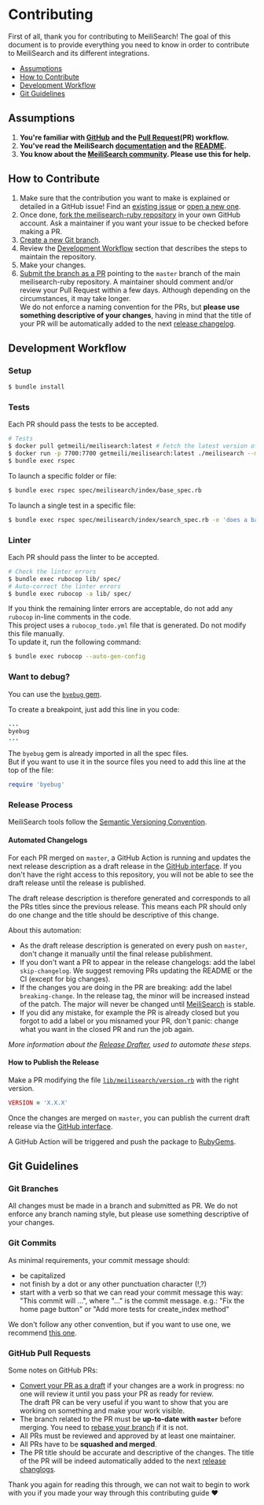 # Contributing

First of all, thank you for contributing to MeiliSearch! The goal of this document is to provide everything you need to know in order to contribute to MeiliSearch and its different integrations.

<!-- MarkdownTOC autolink="true" style="ordered" indent="   " -->

- [Assumptions](#assumptions)
- [How to Contribute](#how-to-contribute)
- [Development Workflow](#development-workflow)
- [Git Guidelines](#git-guidelines)

<!-- /MarkdownTOC -->

## Assumptions

1. **You're familiar with [GitHub](https://github.com) and the [Pull Request](https://help.github.com/en/github/collaborating-with-issues-and-pull-requests/about-pull-requests)(PR) workflow.**
2. **You've read the MeiliSearch [documentation](https://docs.meilisearch.com) and the [README](/README.md).**
3. **You know about the [MeiliSearch community](https://docs.meilisearch.com/resources/contact.html). Please use this for help.**

## How to Contribute

1. Make sure that the contribution you want to make is explained or detailed in a GitHub issue! Find an [existing issue](https://github.com/meilisearch/meilisearch-ruby/issues/) or [open a new one](https://github.com/meilisearch/meilisearch-ruby/issues/new).
2. Once done, [fork the meilisearch-ruby repository](https://help.github.com/en/github/getting-started-with-github/fork-a-repo) in your own GitHub account. Ask a maintainer if you want your issue to be checked before making a PR.
3. [Create a new Git branch](https://help.github.com/en/github/collaborating-with-issues-and-pull-requests/creating-and-deleting-branches-within-your-repository).
4. Review the [Development Workflow](#workflow) section that describes the steps to maintain the repository.
5. Make your changes.
6. [Submit the branch as a PR](https://help.github.com/en/github/collaborating-with-issues-and-pull-requests/creating-a-pull-request-from-a-fork) pointing to the `master` branch of the main meilisearch-ruby repository. A maintainer should comment and/or review your Pull Request within a few days. Although depending on the circumstances, it may take longer.<br>
 We do not enforce a naming convention for the PRs, but **please use something descriptive of your changes**, having in mind that the title of your PR will be automatically added to the next [release changelog](https://github.com/meilisearch/meilisearch-ruby/releases/).

## Development Workflow

### Setup

```bash
$ bundle install
```

### Tests

Each PR should pass the tests to be accepted.

```bash
# Tests
$ docker pull getmeili/meilisearch:latest # Fetch the latest version of MeiliSearch image from Docker Hub
$ docker run -p 7700:7700 getmeili/meilisearch:latest ./meilisearch --master-key=masterKey --no-analytics
$ bundle exec rspec
```

To launch a specific folder or file:

```bash
$ bundle exec rspec spec/meilisearch/index/base_spec.rb
```

To launch a single test in a specific file:

```bash
$ bundle exec rspec spec/meilisearch/index/search_spec.rb -e 'does a basic search in index'
```

### Linter

Each PR should pass the linter to be accepted.

```bash
# Check the linter errors
$ bundle exec rubocop lib/ spec/
# Auto-correct the linter errors
$ bundle exec rubocop -a lib/ spec/
```

If you think the remaining linter errors are acceptable, do not add any `rubocop` in-line comments in the code.<br>
This project uses a `rubocop_todo.yml` file that is generated. Do not modify this file manually.<br>
To update it, run the following command:

```bash
$ bundle exec rubocop --auto-gen-config
```

### Want to debug?

You can use the [`byebug` gem](https://github.com/deivid-rodriguez/byebug).

To create a breakpoint, just add this line in you code:

```ruby
...
byebug
...
```

The `byebug` gem is already imported in all the spec files.<br>
But if you want to use it in the source files you need to add this line at the top of the file:

```ruby
require 'byebug'
```

### Release Process

MeiliSearch tools follow the [Semantic Versioning Convention](https://semver.org/).

#### Automated Changelogs

For each PR merged on `master`, a GitHub Action is running and updates the next release description as a draft release in the [GitHub interface](https://github.com/meilisearch/meilisearch-ruby/releases). If you don't have the right access to this repository, you will not be able to see the draft release until the release is published.

The draft release description is therefore generated and corresponds to all the PRs titles since the previous release. This means each PR should only do one change and the title should be descriptive of this change.

About this automation:
- As the draft release description is generated on every push on `master`, don't change it manually until the final release publishment.
- If you don't want a PR to appear in the release changelogs: add the label `skip-changelog`. We suggest removing PRs updating the README or the CI (except for big changes).
- If the changes you are doing in the PR are breaking: add the label `breaking-change`. In the release tag, the minor will be increased instead of the patch. The major will never be changed until [MeiliSearch](https://github.com/meilisearch/MeiliSearch) is stable.
- If you did any mistake, for example the PR is already closed but you forgot to add a label or you misnamed your PR, don't panic: change what you want in the closed PR and run the job again.

*More information about the [Release Drafter](https://github.com/release-drafter/release-drafter), used to automate these steps.*

#### How to Publish the Release

Make a PR modifying the file [`lib/meilisearch/version.rb`](/lib/meilisearch/version.rb) with the right version.

```ruby
VERSION = 'X.X.X'
```

Once the changes are merged on `master`, you can publish the current draft release via the [GitHub interface](https://github.com/meilisearch/meilisearch-ruby/releases).

A GitHub Action will be triggered and push the package to [RubyGems](https://rubygems.org/gems/meilisearch).

## Git Guidelines

### Git Branches

All changes must be made in a branch and submitted as PR.
We do not enforce any branch naming style, but please use something descriptive of your changes.

### Git Commits

As minimal requirements, your commit message should:
- be capitalized
- not finish by a dot or any other punctuation character (!,?)
- start with a verb so that we can read your commit message this way: "This commit will ...", where "..." is the commit message.
  e.g.: "Fix the home page button" or "Add more tests for create_index method"

We don't follow any other convention, but if you want to use one, we recommend [this one](https://chris.beams.io/posts/git-commit/).

### GitHub Pull Requests

Some notes on GitHub PRs:
- [Convert your PR as a draft](https://help.github.com/en/github/collaborating-with-issues-and-pull-requests/changing-the-stage-of-a-pull-request) if your changes are a work in progress: no one will review it until you pass your PR as ready for review.<br>
  The draft PR can be very useful if you want to show that you are working on something and make your work visible.
- The branch related to the PR must be **up-to-date with `master`** before merging. You need to [rebase your branch](https://gist.github.com/curquiza/5f7ce615f85331f083cd467fc4e19398) if it is not.
- All PRs must be reviewed and approved by at least one maintainer.
- All PRs have to be **squashed and merged**.
- The PR title should be accurate and descriptive of the changes. The title of the PR will be indeed automatically added to the next [release changlogs](https://github.com/meilisearch/meilisearch-ruby/releases/).

Thank you again for reading this through, we can not wait to begin to work with you if you made your way through this contributing guide ❤️
